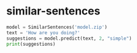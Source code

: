 # similar-sentences

```python
model = SimilarSentences('model.zip')
text = 'How are you doing?'
suggestions = model.predict(text, 2, "simple")
print(suggestions)
```
